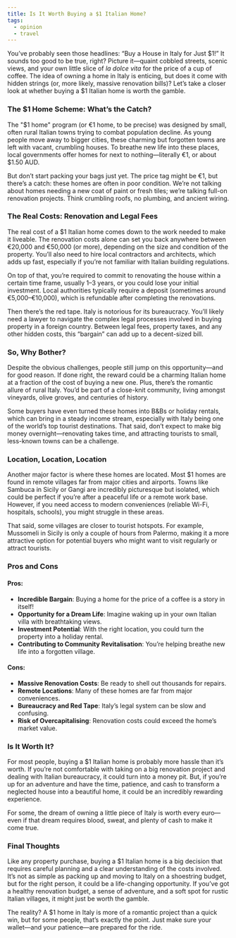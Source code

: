 ```yaml
---
title: Is It Worth Buying a $1 Italian Home?
tags:
  - opinion
  - travel
---
```

You’ve probably seen those headlines: “Buy a House in Italy for Just $1!” It sounds too good to be true, right? Picture it—quaint cobbled streets, scenic views, and your own little slice of *la dolce vita* for the price of a cup of coffee. The idea of owning a home in Italy is enticing, but does it come with hidden strings (or, more likely, massive renovation bills)? Let’s take a closer look at whether buying a $1 Italian home is worth the gamble.

### The $1 Home Scheme: What’s the Catch?

The "$1 home" program (or €1 home, to be precise) was designed by small, often rural Italian towns trying to combat population decline. As young people move away to bigger cities, these charming but forgotten towns are left with vacant, crumbling houses. To breathe new life into these places, local governments offer homes for next to nothing—literally €1, or about $1.50 AUD.

But don’t start packing your bags just yet. The price tag might be €1, but there’s a catch: these homes are often in poor condition. We’re not talking about homes needing a new coat of paint or fresh tiles; we’re talking full-on renovation projects. Think crumbling roofs, no plumbing, and ancient wiring. 

### The Real Costs: Renovation and Legal Fees

The real cost of a $1 Italian home comes down to the work needed to make it liveable. The renovation costs alone can set you back anywhere between €20,000 and €50,000 (or more), depending on the size and condition of the property. You’ll also need to hire local contractors and architects, which adds up fast, especially if you’re not familiar with Italian building regulations. 

On top of that, you’re required to commit to renovating the house within a certain time frame, usually 1–3 years, or you could lose your initial investment. Local authorities typically require a deposit (sometimes around €5,000–€10,000), which is refundable after completing the renovations.

Then there’s the red tape. Italy is notorious for its bureaucracy. You’ll likely need a lawyer to navigate the complex legal processes involved in buying property in a foreign country. Between legal fees, property taxes, and any other hidden costs, this “bargain” can add up to a decent-sized bill.

### So, Why Bother?

Despite the obvious challenges, people still jump on this opportunity—and for good reason. If done right, the reward could be a charming Italian home at a fraction of the cost of buying a new one. Plus, there’s the romantic allure of rural Italy. You’d be part of a close-knit community, living amongst vineyards, olive groves, and centuries of history. 

Some buyers have even turned these homes into B&Bs or holiday rentals, which can bring in a steady income stream, especially with Italy being one of the world’s top tourist destinations. That said, don’t expect to make big money overnight—renovating takes time, and attracting tourists to small, less-known towns can be a challenge.

### Location, Location, Location

Another major factor is where these homes are located. Most $1 homes are found in remote villages far from major cities and airports. Towns like Sambuca in Sicily or Gangi are incredibly picturesque but isolated, which could be perfect if you’re after a peaceful life or a remote work base. However, if you need access to modern conveniences (reliable Wi-Fi, hospitals, schools), you might struggle in these areas.

That said, some villages are closer to tourist hotspots. For example, Mussomeli in Sicily is only a couple of hours from Palermo, making it a more attractive option for potential buyers who might want to visit regularly or attract tourists.

### Pros and Cons

#### Pros:
- **Incredible Bargain**: Buying a home for the price of a coffee is a story in itself!
- **Opportunity for a Dream Life**: Imagine waking up in your own Italian villa with breathtaking views.
- **Investment Potential**: With the right location, you could turn the property into a holiday rental.
- **Contributing to Community Revitalisation**: You’re helping breathe new life into a forgotten village.

#### Cons:
- **Massive Renovation Costs**: Be ready to shell out thousands for repairs.
- **Remote Locations**: Many of these homes are far from major conveniences.
- **Bureaucracy and Red Tape**: Italy’s legal system can be slow and confusing.
- **Risk of Overcapitalising**: Renovation costs could exceed the home’s market value.

### Is It Worth It?

For most people, buying a $1 Italian home is probably more hassle than it’s worth. If you’re not comfortable with taking on a big renovation project and dealing with Italian bureaucracy, it could turn into a money pit. But, if you’re up for an adventure and have the time, patience, and cash to transform a neglected house into a beautiful home, it could be an incredibly rewarding experience.

For some, the dream of owning a little piece of Italy is worth every euro—even if that dream requires blood, sweat, and plenty of cash to make it come true.

### Final Thoughts

Like any property purchase, buying a $1 Italian home is a big decision that requires careful planning and a clear understanding of the costs involved. It’s not as simple as packing up and moving to Italy on a shoestring budget, but for the right person, it could be a life-changing opportunity. If you’ve got a healthy renovation budget, a sense of adventure, and a soft spot for rustic Italian villages, it might just be worth the gamble.

The reality? A $1 home in Italy is more of a romantic project than a quick win, but for some people, that’s exactly the point. Just make sure your wallet—and your patience—are prepared for the ride. 